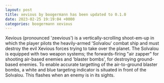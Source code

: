 ```yaml
---
layout: post
title: xevious by boogermann has been updated to 0.1.0
date: 2023-02-25 19:19:04 +0000
categories: boogermann xevious
---
```

Xevious (pronounced 'zeevious') is a vertically-scrolling shoot-em-up in which the player pilots the heavily-armed 'Solvalou' combat ship and must destroy the evil Xevious forces trying to take over the planet. The Solvalou is equipped with two weapon systems; the forwards-firing "air zapper" for shooting air-based enemies and 'blaster bombs', for destroying ground-based enemies. To enable accurate targetting of the air-to-ground blaster bombs, a white and blue targeting indicator is situated in front of the Solvalou. This flashes when an enemy is in its sights.
